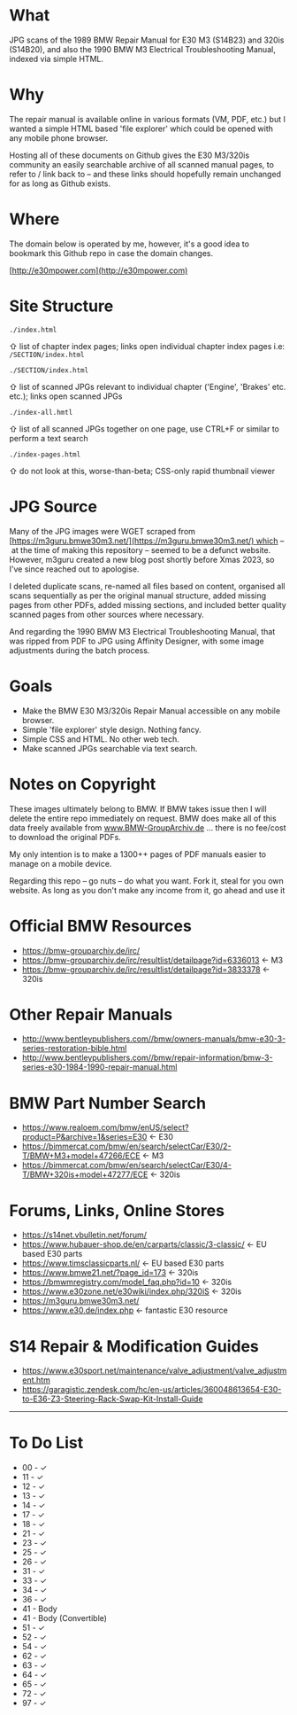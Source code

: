 # What

JPG scans of the 1989 BMW Repair Manual for E30 M3 (S14B23) and 320is (S14B20), and also the 1990 BMW M3 Electrical Troubleshooting Manual, indexed via simple HTML.

# Why

The repair manual is available online in various formats (VM, PDF, etc.) but I wanted a simple HTML based 'file explorer' which could be opened with any mobile phone browser.

Hosting all of these documents on Github gives the E30 M3/320is community an easily searchable archive of all scanned manual pages, to refer to / link back to – and these links should hopefully remain unchanged for as long as Github exists.

# Where

The domain below is operated by me, however, it's a good idea to bookmark this Github repo in case the domain changes.

[http://e30mpower.com](http://e30mpower.com)

# Site Structure

`./index.html` 

⇧ list of chapter index pages; links open individual chapter index pages i.e: `/SECTION/index.html`

`./SECTION/index.html` 

⇧ list of scanned JPGs relevant to individual chapter ('Engine', 'Brakes' etc. etc.); links open scanned JPGs

`./index-all.hmtl` 

⇧ list of all scanned JPGs together on one page, use CTRL+F or similar to perform a text search

`./index-pages.html`

⇧ do not look at this, worse-than-beta; CSS-only rapid thumbnail viewer

# JPG Source

Many of the JPG images were WGET scraped from [https://m3guru.bmwe30m3.net/](https://m3guru.bmwe30m3.net/) which – at the time of making this repository – seemed to be a defunct website. However, m3guru created a new blog post shortly before Xmas 2023, so I've since reached out to apologise. 

I deleted duplicate scans, re-named all files based on content, organised all scans sequentially as per the original manual structure, added missing pages from other PDFs, added missing sections, and included better quality scanned pages from other sources where necessary. 

And regarding the 1990 BMW M3 Electrical Troubleshooting Manual, that was ripped from PDF to JPG using Affinity Designer, with some image adjustments during the batch process.

# Goals

* Make the BMW E30 M3/320is Repair Manual accessible on any mobile browser.
* Simple 'file explorer' style design. Nothing fancy.
* Simple CSS and HTML. No other web tech.
* Make scanned JPGs searchable via text search.

# Notes on Copyright

These images ultimately belong to BMW. If BMW takes issue then I will delete the entire repo immediately on request. BMW does make all of this data freely available from www.BMW-GroupArchiv.de ... there is no fee/cost to download the original PDFs. 

My only intention is to make a 1300++ pages of PDF manuals easier to manage on a mobile device. 

Regarding this repo – go nuts – do what you want. Fork it, steal for you own website. As long as you don't make any income from it, go ahead and use it

# Official BMW Resources

* https://bmw-grouparchiv.de/irc/
* https://bmw-grouparchiv.de/irc/resultlist/detailpage?id=6336013 <- M3
* https://bmw-grouparchiv.de/irc/resultlist/detailpage?id=3833378 <- 320is

# Other Repair Manuals

* http://www.bentleypublishers.com//bmw/owners-manuals/bmw-e30-3-series-restoration-bible.html
* http://www.bentleypublishers.com//bmw/repair-information/bmw-3-series-e30-1984-1990-repair-manual.html

# BMW Part Number Search

* https://www.realoem.com/bmw/enUS/select?product=P&archive=1&series=E30 <- E30
* https://bimmercat.com/bmw/en/search/selectCar/E30/2-T/BMW+M3+model+47266/ECE <- M3
* https://bimmercat.com/bmw/en/search/selectCar/E30/4-T/BMW+320is+model+47277/ECE <- 320is

# Forums, Links, Online Stores

* https://s14net.vbulletin.net/forum/
* https://www.hubauer-shop.de/en/carparts/classic/3-classic/ <- EU based E30 parts
* https://www.timsclassicparts.nl/ <- EU based E30 parts
* https://www.bmwe21.net/?page_id=173 <- 320is
* https://bmwmregistry.com/model_faq.php?id=10 <- 320is
* https://www.e30zone.net/e30wiki/index.php/320iS <- 320is
* https://m3guru.bmwe30m3.net/
* https://www.e30.de/index.php <- fantastic E30 resource

# S14 Repair & Modification Guides

* https://www.e30sport.net/maintenance/valve_adjustment/valve_adjustment.htm
* https://garagistic.zendesk.com/hc/en-us/articles/360048613654-E30-to-E36-Z3-Steering-Rack-Swap-Kit-Install-Guide

---

# To Do List

- 00 - &#x2713;
- 11 - &#x2713;
- 12 - &#x2713;
- 13 - &#x2713;
- 14 - &#x2713;
- 17 - &#x2713;
- 18 - &#x2713;
- 21 - &#x2713;
- 23 - &#x2713;
- 25 - &#x2713;
- 26 - &#x2713;
- 31 - &#x2713;
- 33 - &#x2713;
- 34 - &#x2713;
- 36 - &#x2713;
- 41 - Body
- 41 - Body (Convertible)
- 51 - &#x2713;
- 52 - &#x2713;
- 54 - &#x2713;
- 62 - &#x2713;
- 63 - &#x2713;
- 64 - &#x2713;
- 65 - &#x2713; 
- 72 - &#x2713;
- 97 - &#x2713;
